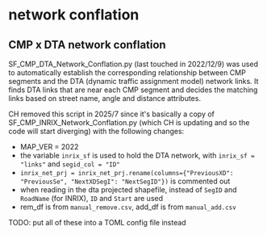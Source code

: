 # network conflation

## CMP x DTA network conflation
SF_CMP_DTA_Network_Conflation.py (last touched in 2022/12/9) was used to automatically establish the corresponding relationship between CMP segments and the DTA (dynamic traffic assignment model) network links. It finds DTA links that are near each CMP segment and decides the matching links based on street name, angle and distance attributes.

CH removed this script in 2025/7 since it's basically a copy of SF_CMP_INRIX_Network_Conflation.py (which CH is updating and so the code will start diverging) with the following changes:
- MAP_VER = 2022
- the variable `inrix_sf` is used to hold the DTA network, with `inrix_sf = "links"` and `segid_col = "ID"`
- `inrix_net_prj = inrix_net_prj.rename(columns={"PreviousXD": "PreviousSe", "NextXDSegI": "NextSegID"})` is commented out
- when reading in the dta projected shapefile, instead of `SegID` and `RoadName` (for INRIX), `ID` and `Start` are used
- rem_df is from `manual_remove.csv`, add_df is from `manual_add.csv`

TODO: put all of these into a TOML config file instead